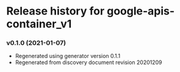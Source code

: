 # Release history for google-apis-container_v1

### v0.1.0 (2021-01-07)

* Regenerated using generator version 0.1.1
* Regenerated from discovery document revision 20201209

